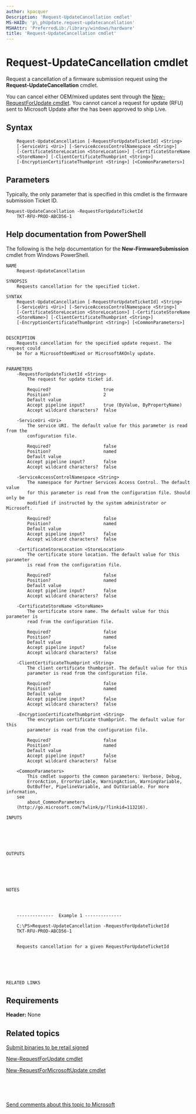 ```yaml
---
author: kpacquer
Description: 'Request-UpdateCancellation cmdlet'
MS-HAID: 'p\_phUpdate.request-updatecancellation'
MSHAttr: 'PreferredLib:/library/windows/hardware'
title: 'Request-UpdateCancellation cmdlet'
---
```


# <span id="p_phupdate.request-updatecancellation"></span>Request-UpdateCancellation cmdlet


Request a cancellation of a firmware submission request using the **Request-UpdateCancellation** cmdlet.

You can cancel either OEM/mixed updates sent through the [New-RequestForUpdate cmdlet](new-requestforupdate-cmdlet.md). You cannot cancel a request for update (RFU) sent to Microsoft Update after the has been approved to ship Live.

## <span id="Syntax"></span><span id="syntax"></span><span id="SYNTAX"></span>Syntax


``` syntax
    Request-UpdateCancellation [-RequestForUpdateTicketId] <String> 
    [-ServiceUri <Uri>] [-ServiceAccessControlNamespace <String>] 
    [-CertificateStoreLocation <StoreLocation>] [-CertificateStoreName 
    <StoreName>] [-ClientCertificateThumbprint <String>] 
    [-EncryptionCertificateThumbprint <String>] [<CommonParameters>]
```

## <span id="Parameters"></span><span id="parameters"></span><span id="PARAMETERS"></span>Parameters


Typically, the only parameter that is specified in this cmdlet is the firmware submission Ticket ID.

``` syntax
Request-UpdateCancellation -RequestForUpdateTicketId 
    TKT-RFU-PROD-ABCD56-1
```

## <span id="Help_documentation_from_PowerShell"></span><span id="help_documentation_from_powershell"></span><span id="HELP_DOCUMENTATION_FROM_POWERSHELL"></span>Help documentation from PowerShell


The following is the help documentation for the **New-FirmwareSubmission** cmdlet from Windows PowerShell.

``` syntax
NAME
    Request-UpdateCancellation
    
SYNOPSIS
    Requests cancellation for the specified ticket.
    
SYNTAX
    Request-UpdateCancellation [-RequestForUpdateTicketId] <String> 
    [-ServiceUri <Uri>] [-ServiceAccessControlNamespace <String>] 
    [-CertificateStoreLocation <StoreLocation>] [-CertificateStoreName 
    <StoreName>] [-ClientCertificateThumbprint <String>] 
    [-EncryptionCertificateThumbprint <String>] [<CommonParameters>]
    
    
DESCRIPTION
    Requests cancellation for the specified update request. The request could 
    be for a MicrosoftOemMixed or MicrosoftAKOnly update.
    

PARAMETERS
    -RequestForUpdateTicketId <String>
        The request for update ticket id.
        
        Required?                    true
        Position?                    2
        Default value                
        Accept pipeline input?       true (ByValue, ByPropertyName)
        Accept wildcard characters?  false
        
    -ServiceUri <Uri>
        The service URI. The default value for this parameter is read from the 
        configuration file.
        
        Required?                    false
        Position?                    named
        Default value                
        Accept pipeline input?       false
        Accept wildcard characters?  false
        
    -ServiceAccessControlNamespace <String>
        The namespace for Partner Services Access Control. The default value 
        for this parameter is read from the configuration file. Should only be 
        modified if instructed by the system administrator or Microsoft.
        
        Required?                    false
        Position?                    named
        Default value                
        Accept pipeline input?       false
        Accept wildcard characters?  false
        
    -CertificateStoreLocation <StoreLocation>
        The certificate store location. The default value for this parameter 
        is read from the configuration file.
        
        Required?                    false
        Position?                    named
        Default value                
        Accept pipeline input?       false
        Accept wildcard characters?  false
        
    -CertificateStoreName <StoreName>
        The certificate store name. The default value for this parameter is 
        read from the configuration file.
        
        Required?                    false
        Position?                    named
        Default value                
        Accept pipeline input?       false
        Accept wildcard characters?  false
        
    -ClientCertificateThumbprint <String>
        The client certificate thumbprint. The default value for this 
        parameter is read from the configuration file.
        
        Required?                    false
        Position?                    named
        Default value                
        Accept pipeline input?       false
        Accept wildcard characters?  false
        
    -EncryptionCertificateThumbprint <String>
        The encryption certificate thumbprint. The default value for this 
        parameter is read from the configuration file.
        
        Required?                    false
        Position?                    named
        Default value                
        Accept pipeline input?       false
        Accept wildcard characters?  false
        
    <CommonParameters>
        This cmdlet supports the common parameters: Verbose, Debug,
        ErrorAction, ErrorVariable, WarningAction, WarningVariable,
        OutBuffer, PipelineVariable, and OutVariable. For more information, 
    see 
        about_CommonParameters 
    (http://go.microsoft.com/fwlink/p/?linkid=113216). 
    
INPUTS
    
        
        
    
     
    
OUTPUTS
    
        
        
    
     
    
NOTES
    
    
        
    
    --------------  Example 1 --------------
    
    C:\PS>Request-UpdateCancellation -RequestForUpdateTicketId 
    TKT-RFU-PROD-ABCD56-1
    
    
    Requests cancellation for a given RequestForUpdateTicketId
    
    
    
    
    
    
RELATED LINKS
```

## <span id="Requirements"></span><span id="requirements"></span><span id="REQUIREMENTS"></span>Requirements


**Header:** None

## <span id="related_topics"></span>Related topics


[Submit binaries to be retail signed](https://msdn.microsoft.com/library/windows/hardware/dn789223)

[New-RequestForUpdate cmdlet](new-requestforupdate-cmdlet.md)

[New-RequestForMicrosoftUpdate cmdlet](new-requestformicrosoftupdate-cmdlet.md)

 

 

[Send comments about this topic to Microsoft](mailto:wsddocfb@microsoft.com?subject=Documentation%20feedback%20%5Bp_phUpdate\p_phUpdate%5D:%20Request-UpdateCancellation%20cmdlet%20%20RELEASE:%20%284/11/2016%29&body=%0A%0APRIVACY%20STATEMENT%0A%0AWe%20use%20your%20feedback%20to%20improve%20the%20documentation.%20We%20don't%20use%20your%20email%20address%20for%20any%20other%20purpose,%20and%20we'll%20remove%20your%20email%20address%20from%20our%20system%20after%20the%20issue%20that%20you're%20reporting%20is%20fixed.%20While%20we're%20working%20to%20fix%20this%20issue,%20we%20might%20send%20you%20an%20email%20message%20to%20ask%20for%20more%20info.%20Later,%20we%20might%20also%20send%20you%20an%20email%20message%20to%20let%20you%20know%20that%20we've%20addressed%20your%20feedback.%0A%0AFor%20more%20info%20about%20Microsoft's%20privacy%20policy,%20see%20http://privacy.microsoft.com/default.aspx. "Send comments about this topic to Microsoft")




